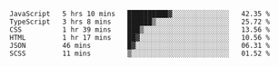 <!--START_SECTION:waka-->

```text
JavaScript   5 hrs 10 mins   ██████████▓░░░░░░░░░░░░░░   42.35 %
TypeScript   3 hrs 8 mins    ██████▒░░░░░░░░░░░░░░░░░░   25.72 %
CSS          1 hr 39 mins    ███▒░░░░░░░░░░░░░░░░░░░░░   13.56 %
HTML         1 hr 17 mins    ██▓░░░░░░░░░░░░░░░░░░░░░░   10.56 %
JSON         46 mins         █▓░░░░░░░░░░░░░░░░░░░░░░░   06.31 %
SCSS         11 mins         ▒░░░░░░░░░░░░░░░░░░░░░░░░   01.52 %
```

<!--END_SECTION:waka-->


<!--
**Leorio21/Leorio21** is a ✨ _special_ ✨ repository because its `README.md` (this file) appears on your GitHub profile.

Here are some ideas to get you started:

- 🔭 I’m currently working on ...
- 🌱 I’m currently learning ...
- 👯 I’m looking to collaborate on ...
- 🤔 I’m looking for help with ...
- 💬 Ask me about ...
- 📫 How to reach me: ...
- 😄 Pronouns: ...
- ⚡ Fun fact: ...
-->
